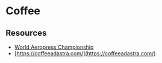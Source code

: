 # Coffee

## Resources

- [World Aeropress Championship](https://www.worldaeropresschampionship.com)
- [https://coffeeadastra.com/](https://coffeeadastra.com/)

